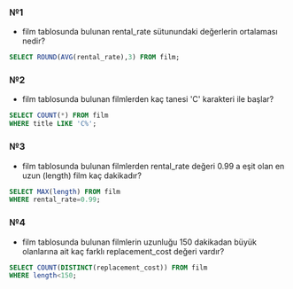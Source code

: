 ### №1
- film tablosunda bulunan rental_rate sütunundaki değerlerin ortalaması nedir?
~~~~sql 
SELECT ROUND(AVG(rental_rate),3) FROM film;
~~~~


### №2
- film tablosunda bulunan filmlerden kaç tanesi 'C' karakteri ile başlar?
~~~~sql 
SELECT COUNT(*) FROM film
WHERE title LIKE 'C%';
~~~~

### №3
- film tablosunda bulunan filmlerden rental_rate değeri 0.99 a eşit olan en uzun (length) film kaç dakikadır?
~~~~sql 
SELECT MAX(length) FROM film
WHERE rental_rate=0.99;
~~~~

### №4
- film tablosunda bulunan filmlerin uzunluğu 150 dakikadan büyük olanlarına ait kaç farklı replacement_cost değeri vardır?
~~~~sql 
SELECT COUNT(DISTINCT(replacement_cost)) FROM film
WHERE length<150;
~~~~